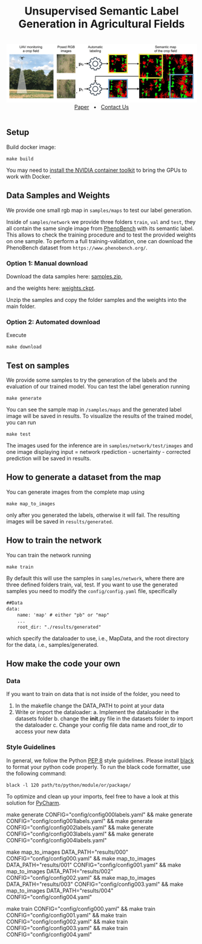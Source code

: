 <div align="center">
    <h1>Unsupervised Semantic Label Generation in Agricultural Fields</h1>
    <br />
    <img src='pics/overview.png'>
    <a href=https://www.ipb.uni-bonn.de/wp-content/papercite-data/pdf/roggiolani2025frai.pdf>Paper</a>
    <span>&nbsp;&nbsp;•&nbsp;&nbsp;</span>
    <a href=https://github.com/PRBonn/unsemlabag/issues>Contact Us</a>
  <br />
  <br />
</div>

## Setup

Build docker image:

```commandline
make build
```

You may need to [install the NVIDIA container toolkit](https://docs.nvidia.com/datacenter/cloud-native/container-toolkit/latest/install-guide.html) to bring the GPUs to work with Docker.

## Data Samples and Weights

We provide one small rgb map in `samples/maps` to test our label generation.

Inside of `samples/network` we provide three folders `train`, `val` and `test`, they all contain the same single image from [PhenoBench](https://www.phenobench.org/) with its semantic label. This allows to check the training procedure and to test the provided weights on one sample. To perform a full training-validation, one can download the PhenoBench dataset from `https://www.phenobench.org/`. 

### Option 1: Manual download
Download the data samples here: [samples.zip](https://www.ipb.uni-bonn.de/html/projects/roggiolani2025frai/samples.zip),

and the weights here: [weights.ckpt](https://www.ipb.uni-bonn.de/html/projects/roggiolani2025frai/weights.ckpt).

Unzip the samples and copy the folder samples and the weights into the main folder.

### Option 2: Automated download

Execute
```commandline
make download
```

## Test on samples

We provide some samples to try the generation of the labels and the evaluation of our trained model. 
You can test the label generation running

```commandline
make generate
```

You can see the sample map in `/samples/maps` and the generated label image will be saved in results.
To visualize the results of the trained model, you can run

```commandline
make test
```

The images used for the inference are in `samples/network/test/images` and one image displaying input = network rpediction - ucnertainty - corrected prediction will be saved in results.

## How to generate a dataset from the map

You can generate images from the complete map using 

```commandline
make map_to_images
```

only after you generated the labels, otherwise it will fail. The resulting images will be saved in `results/generated`. 

## How to train the network 

You can train the network running 

```commandline
make train
```

By default this will use the samples in `samples/network`, where there are three defined folders train, val, test.
If you want to use the generated samples you need to modify the `config/config.yaml` file, specifically 

```commandline
##Data
data:
    name: 'map' # either "pb" or "map" 
    ...
    root_dir: "./results/generated"

```

which specify the dataloader to use, i.e., MapData, and the root directory for the data, i.e., samples/generated.

## How make the code your own

### Data

If you want to train on data that is not inside of the folder, you need to
 
1. In the makefile change the DATA_PATH to point at your data
2. Write or import the dataloader:
	a. Implement the dataloader in the datasets folder
	b. change the __init__.py file in the datasets folder to import the dataloader
	c. Change your config file data name and root_dir to access your new data 


### Style Guidelines

In general, we follow the Python [PEP 8](https://www.python.org/dev/peps/pep-0008/) style guidelines. Please install [black](https://pypi.org/project/black/) to format your python code properly.
To run the black code formatter, use the following command:

```commandline
black -l 120 path/to/python/module/or/package/
```

To optimize and clean up your imports, feel free to have a look at this solution for [PyCharm](https://www.jetbrains.com/pycharm/guide/tips/optimize-imports/).

make generate CONFIG="config/config000labels.yaml" && 
make generate CONFIG="config/config001labels.yaml" &&
make generate CONFIG="config/config002labels.yaml" &&
make generate CONFIG="config/config003labels.yaml" &&
make generate CONFIG="config/config004labels.yaml"

make map_to_images DATA_PATH="results/000"  CONFIG="config/config000.yaml" &&
make map_to_images DATA_PATH="results/001"  CONFIG="config/config001.yaml" &&
make map_to_images DATA_PATH="results/002"  CONFIG="config/config002.yaml" &&
make map_to_images DATA_PATH="results/003"  CONFIG="config/config003.yaml" &&
make map_to_images DATA_PATH="results/004"  CONFIG="config/config004.yaml"

make train CONFIG="config/config000.yaml" && 
make train CONFIG="config/config001.yaml" &&
make train CONFIG="config/config002.yaml" &&
make train CONFIG="config/config003.yaml" &&
make train CONFIG="config/config004.yaml"
